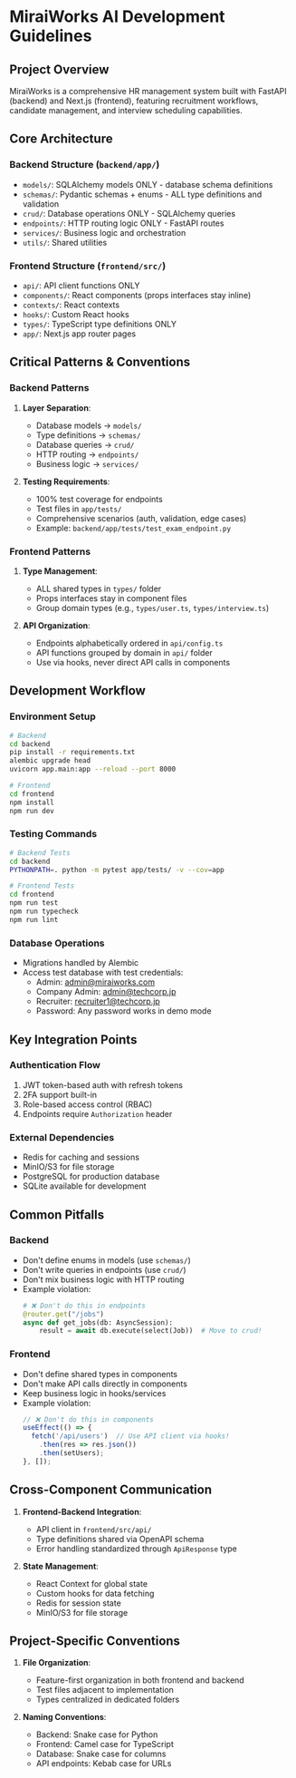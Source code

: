 # MiraiWorks AI Development Guidelines

## Project Overview
MiraiWorks is a comprehensive HR management system built with FastAPI (backend) and Next.js (frontend), featuring recruitment workflows, candidate management, and interview scheduling capabilities.

## Core Architecture

### Backend Structure (`backend/app/`)
- `models/`: SQLAlchemy models ONLY - database schema definitions
- `schemas/`: Pydantic schemas + enums - ALL type definitions and validation
- `crud/`: Database operations ONLY - SQLAlchemy queries
- `endpoints/`: HTTP routing logic ONLY - FastAPI routes
- `services/`: Business logic and orchestration
- `utils/`: Shared utilities

### Frontend Structure (`frontend/src/`)
- `api/`: API client functions ONLY
- `components/`: React components (props interfaces stay inline)
- `contexts/`: React contexts
- `hooks/`: Custom React hooks
- `types/`: TypeScript type definitions ONLY
- `app/`: Next.js app router pages

## Critical Patterns & Conventions

### Backend Patterns
1. **Layer Separation**:
   - Database models → `models/`
   - Type definitions → `schemas/`
   - Database queries → `crud/`
   - HTTP routing → `endpoints/`
   - Business logic → `services/`

2. **Testing Requirements**:
   - 100% test coverage for endpoints
   - Test files in `app/tests/`
   - Comprehensive scenarios (auth, validation, edge cases)
   - Example: `backend/app/tests/test_exam_endpoint.py`

### Frontend Patterns
1. **Type Management**:
   - ALL shared types in `types/` folder
   - Props interfaces stay in component files
   - Group domain types (e.g., `types/user.ts`, `types/interview.ts`)

2. **API Organization**:
   - Endpoints alphabetically ordered in `api/config.ts`
   - API functions grouped by domain in `api/` folder
   - Use via hooks, never direct API calls in components

## Development Workflow

### Environment Setup
```bash
# Backend
cd backend
pip install -r requirements.txt
alembic upgrade head
uvicorn app.main:app --reload --port 8000

# Frontend
cd frontend
npm install
npm run dev
```

### Testing Commands
```bash
# Backend Tests
cd backend
PYTHONPATH=. python -m pytest app/tests/ -v --cov=app

# Frontend Tests
cd frontend
npm run test
npm run typecheck
npm run lint
```

### Database Operations
- Migrations handled by Alembic
- Access test database with test credentials:
  - Admin: admin@miraiworks.com
  - Company Admin: admin@techcorp.jp
  - Recruiter: recruiter1@techcorp.jp
  - Password: Any password works in demo mode

## Key Integration Points

### Authentication Flow
1. JWT token-based auth with refresh tokens
2. 2FA support built-in
3. Role-based access control (RBAC)
4. Endpoints require `Authorization` header

### External Dependencies
- Redis for caching and sessions
- MinIO/S3 for file storage
- PostgreSQL for production database
- SQLite available for development

## Common Pitfalls

### Backend
- Don't define enums in models (use `schemas/`)
- Don't write queries in endpoints (use `crud/`)
- Don't mix business logic with HTTP routing
- Example violation:
  ```python
  # ❌ Don't do this in endpoints
  @router.get("/jobs")
  async def get_jobs(db: AsyncSession):
      result = await db.execute(select(Job))  # Move to crud!
  ```

### Frontend
- Don't define shared types in components
- Don't make API calls directly in components
- Keep business logic in hooks/services
- Example violation:
  ```typescript
  // ❌ Don't do this in components
  useEffect(() => {
    fetch('/api/users')  // Use API client via hooks!
      .then(res => res.json())
      .then(setUsers);
  }, []);
  ```

## Cross-Component Communication

1. **Frontend-Backend Integration**:
   - API client in `frontend/src/api/`
   - Type definitions shared via OpenAPI schema
   - Error handling standardized through `ApiResponse` type

2. **State Management**:
   - React Context for global state
   - Custom hooks for data fetching
   - Redis for session state
   - MinIO/S3 for file storage

## Project-Specific Conventions
1. **File Organization**:
   - Feature-first organization in both frontend and backend
   - Test files adjacent to implementation
   - Types centralized in dedicated folders

2. **Naming Conventions**:
   - Backend: Snake case for Python
   - Frontend: Camel case for TypeScript
   - Database: Snake case for columns
   - API endpoints: Kebab case for URLs
